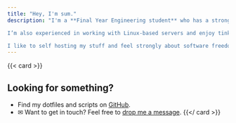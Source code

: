 ```yaml
---
title: "Hey, I'm sum."
description: "I'm a **Final Year Engineering student** who has a strong interest in linux,opensource,Networking, penetration testing and technology in general. 

I’m also experienced in working with Linux-based servers and enjoy tinkering with them to improve my skills.I am a 22 old guy from India.

I like to self hosting my stuff and feel strongly about software freedom, digital privacy, and decentralization."
---
```


{{< card >}}
## Looking for something?

-  Find my dotfiles and scripts on [GitHub](https://github.com/sumo1e).
- ✉ Want to get in touch? Feel free to [drop me a message](/contact).
{{</ card >}}
